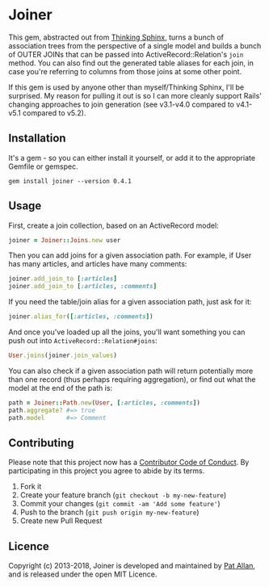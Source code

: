 # Joiner

This gem, abstracted out from [Thinking Sphinx](http://pat.github.io/thinking-sphinx), turns a bunch of association trees from the perspective of a single model and builds a bunch of OUTER JOINs that can be passed into ActiveRecord::Relation's `join` method. You can also find out the generated table aliases for each join, in case you're referring to columns from those joins at some other point.

If this gem is used by anyone other than myself/Thinking Sphinx, I'll be surprised. My reason for pulling it out is so I can more cleanly support Rails' changing approaches to join generation (see v3.1-v4.0 compared to v4.1-v5.1 compared to v5.2).

## Installation

It's a gem - so you can either install it yourself, or add it to the appropriate Gemfile or gemspec.

```term
gem install joiner --version 0.4.1
```

## Usage

First, create a join collection, based on an ActiveRecord model:

```ruby
joiner = Joiner::Joins.new user
```

Then you can add joins for a given association path. For example, if User has many articles, and articles have many comments:

```ruby
joiner.add_join_to [:articles]
joiner.add_join_to [:articles, :comments]
```

If you need the table/join alias for a given association path, just ask for it:

```ruby
joiner.alias_for([:articles, :comments])
```

And once you've loaded up all the joins, you'll want something you can push out into `ActiveRecord::Relation#joins`:

```ruby
User.joins(joiner.join_values)
```

You can also check if a given association path will return potentially more than one record (thus perhaps requiring aggregation), or find out what the model at the end of the path is:

```ruby
path = Joiner::Path.new(User, [:articles, :comments])
path.aggregate? #=> true
path.model      #=> Comment
```

## Contributing

Please note that this project now has a [Contributor Code of Conduct](http://contributor-covenant.org/version/1/0/0/). By participating in this project you agree to abide by its terms.

1. Fork it
2. Create your feature branch (`git checkout -b my-new-feature`)
3. Commit your changes (`git commit -am 'Add some feature'`)
4. Push to the branch (`git push origin my-new-feature`)
5. Create new Pull Request

## Licence

Copyright (c) 2013-2018, Joiner is developed and maintained by [Pat Allan](http://freelancing-gods.com), and is released under the open MIT Licence.
